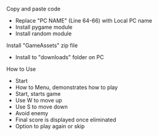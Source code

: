 Copy and paste code

- Replace "PC NAME" (Line 64-66) with Local PC name
- Install pygame module
- Install random module

Install "GameAssets" zip file
- Install to "downloads" folder on PC

How to Use

- Start
- How to Menu, demonstrates how to play
- Start, starts game
- Use W to move up
- Use S to move down
- Avoid enemy
- Final score is displayed once eliminated
- Option to play again or skip
